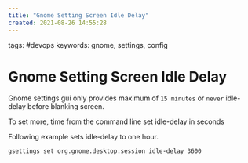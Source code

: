 ```yaml
---
title: "Gnome Setting Screen Idle Delay"
created: 2021-08-26 14:55:28
---
```


tags: #devops
keywords: gnome, settings, config

# Gnome Setting Screen Idle Delay

Gnome settings gui only provides maximum of `15 minutes` or `never` idle-delay before blanking screen.

To set more, time from the command line set idle-delay in seconds

Following example sets idle-delay to one hour.

```bash
gsettings set org.gnome.desktop.session idle-delay 3600
```
